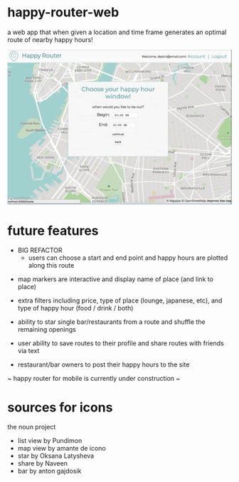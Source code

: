 # happy-router-web

a web app that when given a location and time frame generates an optimal route of nearby happy hours!

![alt text](https://raw.githubusercontent.com/destinmcmurry/happy-router-web/master/public/images/display1.png)

# future features 

* BIG REFACTOR
  - users can choose a start and end point and happy hours are plotted along this route

- map markers are interactive and display name of place (and link to place)

- extra filters including price, type of place (lounge, japanese, etc), and type of happy hour (food / drink / both)

- ability to star single bar/restaurants from a route and shuffle the remaining openings

- user ability to save routes to their profile and share routes with friends via text

- restaurant/bar owners to post their happy hours to the site 

~ happy router for mobile is currently under construction ~

# sources for icons 

the noun project
  - list view by Pundimon
  - map view by amante de icono
  - star by Oksana Latysheva
  - share by Naveen
  - bar by anton gajdosik
